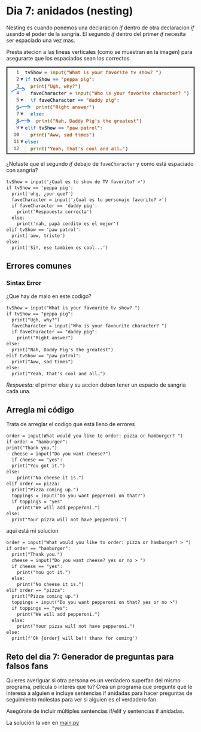 # Dia 7: anidados (nesting)

Nesting es cuando ponemos una declaracion *if* dentro de otra declaracion *if* usando el poder de la sangria. El segundo *if* dentro del primer *if* necesita ser espaciado una vez mas.

Presta atecion a las lineas verticales (como se muestran en la imagen) para asegurarte que los espaciados sean los correctos.

![alt text](../Images/indexado.png)

¿Notaste que el segundo *if* debajo de `faveCharacter` y como está espaciado con sangria?


```
tvShow = input('¿Cual es tu show de TV favorito? >')
if tvShow == 'peppa pig':
  print('uhg, ¿por que?')
  faveCharacter = input('¿Cual es tu personaje favorito? >')
  if faveCharacter == 'daddy pig':
    print('Respouesta correcta')
  else:
    print('nah, papá cerdito es el mejor')
elif tvShow == 'paw patrol':
  print('aww, triste')
else:
  print('Si!, ese tambien es cool...')
```

## Errores comunes
### Sintax Error
¿Que hay de malo en este codigo?

```
tvShow = input("What is your favourite tv show? ")
if tvShow == "peppa pig":
  print("Ugh, why?")
  faveCharacter = input("Who is your favourite character? ")
  if faveCharacter == "daddy pig":
    print("Right answer")
else:
  print("Nah, Daddy Pig's the greatest")
elif tvShow == "paw patrol":
  print("Aww, sad times")
else:
  print("Yeah, that's cool and all…")
```

*Respuesta:* el primer else y su accion deben tener un espacio de sangria cada una.

## Arregla mi código
Trata de arreglar el codigo que está lleno de errores
```
order = input(What would you like to order: pizza or hamburger? ")
if order = "hamburger":
print("Thank you.")
  cheese = input("Do you want cheese?")
  if cheese == "yes":
  print("You got it.")
else: 
    print("No cheese it is.")
elif order == pizza:
  print("Pizza coming up.")
  toppings = input("Do you want pepperoni on that?")
  if toppings = "yes"
    print("We will add pepperoni.")
else:
  print"Your pizza will not have pepperoni.")
```

aqui está mi solucion

```
order = input("What would you like to order: pizza or hamburger? > ")
if order == "hamburger":
  print("Thank you.")
  cheese = input("Do you want cheese? yes or no > ")
  if cheese == "yes":
    print("You got it.")
  else: 
    print("No cheese it is.")
elif order == "pizza":
  print("Pizza coming up.")
  toppings = input("Do you want pepperoni on that? yes or no >")
  if toppings == "yes":
    print("We will add pepperoni.")
  else:
    print("Your pizza will not have pepperoni.")
else:
  print(f'Ok {order} will be!! thanx for coming')

```
## Reto del dia 7: Generador de preguntas para falsos fans

Quieres averiguar si otra persona es un verdadero superfan del mismo programa, película o interés que tú? Crea un programa que pregunte qué le interesa a alguien e incluye sentencias if anidadas para hacer preguntas de seguimiento molestas para ver si alguien es el verdadero fan.

Asegúrate de incluir múltiples sentencias if/elif y sentencias if anidadas.

La solución la ven en [main.py](./main.py)

``````